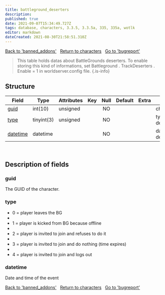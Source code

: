 ```yaml
---
title: battleground_deserters
description: 
published: true
date: 2021-09-07T15:34:49.727Z
tags: database, characters, 3.3.5, 3.3.5a, 335, 335a, wotlk
editor: markdown
dateCreated: 2021-08-30T21:58:51.310Z
---
```


<a href="https://trinitycore.info/en/database/335/characters/banned_addons" class="mt-5 v-btn v-btn--depressed v-btn--flat v-btn--outlined theme--light v-size--default darkblue--text text--lighten-3"><span class="v-btn__content"><i aria-hidden="true" class="v-icon notranslate v-icon--left mdi mdi-arrow-left theme--light"></i><span>Back to 'banned_addons'</span></span></a>&nbsp;&nbsp;&nbsp;<a href="https://trinitycore.info/en/database/335/characters/home" class="mt-5 v-btn v-btn--depressed v-btn--flat v-btn--outlined theme--light v-size--default darkblue--text text--lighten-3"><span class="v-btn__content"><i aria-hidden="true" class="v-icon notranslate v-icon--left mdi mdi-home-outline theme--light"></i><span>Return to characters</span></span></a>&nbsp;&nbsp;&nbsp;<a href="https://trinitycore.info/en/database/335/characters/bugreport" class="mt-5 v-btn v-btn--depressed v-btn--flat v-btn--outlined theme--light v-size--default darkblue--text text--lighten-3"><span class="v-btn__content"><span>Go to 'bugreport'</span><i aria-hidden="true" class="v-icon notranslate v-icon--right mdi mdi-arrow-right theme--light"></i></span></a>

> This table holds datas about BattleGrounds deserters. To enable storing this kind of informations, set Battleground . TrackDeserters . Enable   =   1 in worldserver.config file.
{.is-info}


## Structure

| Field | Type | Attributes | Key | Null | Default | Extra | Comment |
| --- | --- | --- | :---: | :---: | --- | --- | --- |
| [guid](#guid) | int(10) | unsigned |  | NO |  |  | characters.guid |
| [type](#type) | tinyint(3) | unsigned |  | NO |  |  | type of the desertion |
| [datetime](#datetime) | datetime |  |  | NO |  |  | datetime of the desertion |
&nbsp;
## Description of fields

### guid
The GUID of the character.
&nbsp;

### type
- 0 = player leaves the BG
- 
- 1 = player is kicked from BG because offline
- 
- 2 = player is invited to join and refuses to do it
- 
- 3 = player is invited to join and do nothing (time expires)
- 
- 4 = player is invited to join and logs out
&nbsp;

### datetime
Date and time of the event
&nbsp;

<a href="https://trinitycore.info/en/database/335/characters/banned_addons" class="mt-5 v-btn v-btn--depressed v-btn--flat v-btn--outlined theme--light v-size--default darkblue--text text--lighten-3"><span class="v-btn__content"><i aria-hidden="true" class="v-icon notranslate v-icon--left mdi mdi-arrow-left theme--light"></i><span>Back to 'banned_addons'</span></span></a>&nbsp;&nbsp;&nbsp;<a href="https://trinitycore.info/en/database/335/characters/home" class="mt-5 v-btn v-btn--depressed v-btn--flat v-btn--outlined theme--light v-size--default darkblue--text text--lighten-3"><span class="v-btn__content"><i aria-hidden="true" class="v-icon notranslate v-icon--left mdi mdi-home-outline theme--light"></i><span>Return to characters</span></span></a>&nbsp;&nbsp;&nbsp;<a href="https://trinitycore.info/en/database/335/characters/bugreport" class="mt-5 v-btn v-btn--depressed v-btn--flat v-btn--outlined theme--light v-size--default darkblue--text text--lighten-3"><span class="v-btn__content"><span>Go to 'bugreport'</span><i aria-hidden="true" class="v-icon notranslate v-icon--right mdi mdi-arrow-right theme--light"></i></span></a>

